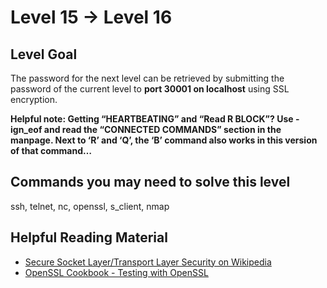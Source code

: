 # **Level 15 → Level 16**

## Level Goal
The password for the next level can be retrieved by submitting the password of the current level to **port 30001 on localhost** using SSL encryption.

**Helpful note: Getting “HEARTBEATING” and “Read R BLOCK”? Use -ign_eof and read the “CONNECTED COMMANDS” section in the manpage. Next to ‘R’ and ‘Q’, the ‘B’ command also works in this version of that command…**

## Commands you may need to solve this level
ssh, telnet, nc, openssl, s_client, nmap

## Helpful Reading Material
* [Secure Socket Layer/Transport Layer Security on Wikipedia](https://en.wikipedia.org/wiki/Secure_Socket_Layer)
* [OpenSSL Cookbook - Testing with OpenSSL](https://www.feistyduck.com/library/openssl-cookbook/online/ch-testing-with-openssl.html)

